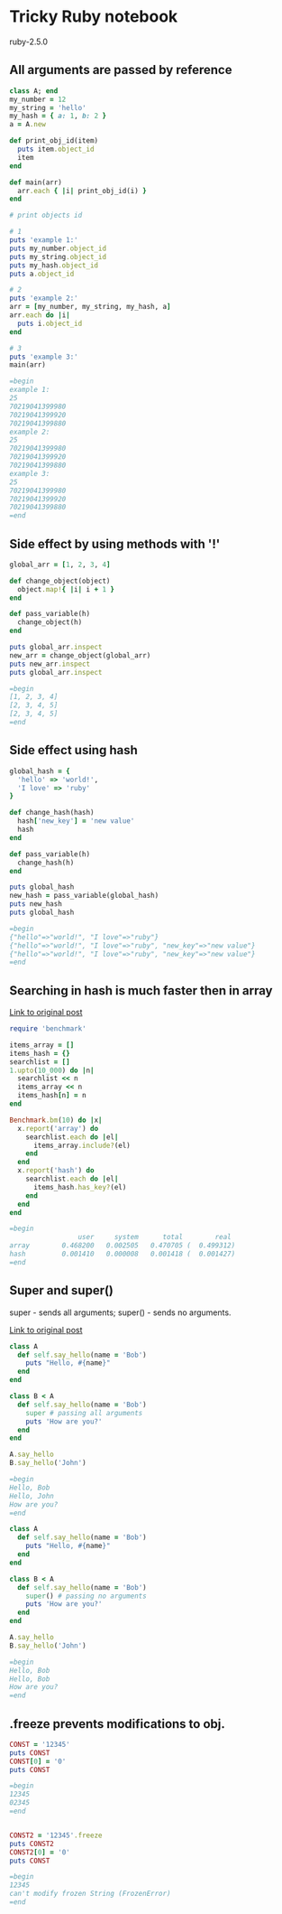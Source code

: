 # Tricky Ruby notebook

ruby-2.5.0

## All arguments are passed by reference

```ruby
class A; end
my_number = 12
my_string = 'hello'
my_hash = { a: 1, b: 2 }
a = A.new

def print_obj_id(item)
  puts item.object_id
  item
end

def main(arr)
  arr.each { |i| print_obj_id(i) }
end

# print objects id

# 1
puts 'example 1:'
puts my_number.object_id
puts my_string.object_id
puts my_hash.object_id
puts a.object_id

# 2
puts 'example 2:'
arr = [my_number, my_string, my_hash, a]
arr.each do |i|
  puts i.object_id
end

# 3
puts 'example 3:'
main(arr)

=begin
example 1:
25
70219041399980
70219041399920
70219041399880
example 2:
25
70219041399980
70219041399920
70219041399880
example 3:
25
70219041399980
70219041399920
70219041399880
=end
```

## Side effect by using methods with '!'

```ruby
global_arr = [1, 2, 3, 4]

def change_object(object)
  object.map!{ |i| i + 1 }
end

def pass_variable(h)
  change_object(h)
end

puts global_arr.inspect
new_arr = change_object(global_arr)
puts new_arr.inspect
puts global_arr.inspect

=begin
[1, 2, 3, 4]
[2, 3, 4, 5]
[2, 3, 4, 5]
=end
```

## Side effect using hash

```ruby
global_hash = {
  'hello' => 'world!',
  'I love' => 'ruby'
}

def change_hash(hash)
  hash['new_key'] = 'new value'
  hash
end

def pass_variable(h)
  change_hash(h)
end

puts global_hash
new_hash = pass_variable(global_hash)
puts new_hash
puts global_hash

=begin
{"hello"=>"world!", "I love"=>"ruby"}
{"hello"=>"world!", "I love"=>"ruby", "new_key"=>"new value"}
{"hello"=>"world!", "I love"=>"ruby", "new_key"=>"new value"}
=end
```

## Searching in hash is much faster then in array

[Link to original post](https://stackoverflow.com/a/5552062/3517175)

```ruby
require 'benchmark'

items_array = []
items_hash = {}
searchlist = []
1.upto(10_000) do |n|
  searchlist << n
  items_array << n
  items_hash[n] = n
end

Benchmark.bm(10) do |x|
  x.report('array') do
    searchlist.each do |el|
      items_array.include?(el)
    end
  end
  x.report('hash') do
    searchlist.each do |el|
      items_hash.has_key?(el)
    end
  end
end

=begin
                 user     system      total        real
array        0.468200   0.002505   0.470705 (  0.499312)
hash         0.001410   0.000008   0.001418 (  0.001427)
=end
```

## Super and super()

super - sends all arguments; super() - sends no arguments.

[Link to original post](https://stackoverflow.com/questions/31816149/difference-between-calling-super-and-calling-super)

```ruby
class A
  def self.say_hello(name = 'Bob')
    puts "Hello, #{name}"
  end
end

class B < A
  def self.say_hello(name = 'Bob')
    super # passing all arguments
    puts 'How are you?'
  end
end

A.say_hello
B.say_hello('John')

=begin
Hello, Bob
Hello, John
How are you?
=end
```

```ruby
class A
  def self.say_hello(name = 'Bob')
    puts "Hello, #{name}"
  end
end

class B < A
  def self.say_hello(name = 'Bob')
    super() # passing no arguments
    puts 'How are you?'
  end
end

A.say_hello
B.say_hello('John')

=begin
Hello, Bob
Hello, Bob
How are you?
=end
```

## .freeze prevents modifications to obj.

```ruby
CONST = '12345'
puts CONST
CONST[0] = '0'
puts CONST

=begin
12345
02345
=end
```

```ruby

CONST2 = '12345'.freeze
puts CONST2
CONST2[0] = '0'
puts CONST

=begin
12345
can't modify frozen String (FrozenError)
=end
```

